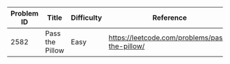 | Problem ID | Title | Difficulty | Reference
| --- | --- | --- | ---
| 2582 | Pass the Pillow | Easy | https://leetcode.com/problems/pass-the-pillow/
